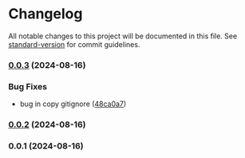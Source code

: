# Changelog

All notable changes to this project will be documented in this file. See [standard-version](https://github.com/conventional-changelog/standard-version) for commit guidelines.

### [0.0.3](https://github.com/MahyarGdz/configs-hell/compare/v0.0.2...v0.0.3) (2024-08-16)


### Bug Fixes

* bug in copy gitignore ([48ca0a7](https://github.com/MahyarGdz/configs-hell/commit/48ca0a76fe3171a220b06e7d5423112ec9f22686))

### [0.0.2](https://github.com/MahyarGdz/configs-hell/compare/v0.0.1...v0.0.2) (2024-08-16)

### 0.0.1 (2024-08-16)
